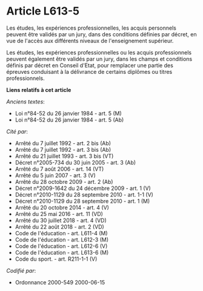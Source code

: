 # Article L613-5

Les études, les expériences professionnelles, les acquis personnels peuvent être validés par un jury, dans des conditions
définies par décret, en vue de l'accès aux différents niveaux de l'enseignement supérieur.

Les études, les expériences professionnelles ou les acquis professionnels peuvent également être validés par un jury, dans
les champs et conditions définis par décret en Conseil d'Etat, pour remplacer une partie des épreuves conduisant à la
délivrance de certains diplômes ou titres professionnels.

**Liens relatifs à cet article**

_Anciens textes_:

  - Loi n°84-52 du 26 janvier 1984 - art. 5 (M)
  - Loi n°84-52 du 26 janvier 1984 - art. 5 (Ab)

_Cité par_:

  - Arrêté du 7 juillet 1992 - art. 2 bis (Ab)
  - Arrêté du 7 juillet 1992 - art. 3 bis (Ab)
  - Arrêté du 21 juillet 1993 - art. 3 bis (VT)
  - Décret n°2005-734 du 30 juin 2005 - art. 3 (Ab)
  - Arrêté du 7 août 2006 - art. 14 (VT)
  - Arrêté du 5 juin 2007 - art. 3 (V)
  - Arrêté du 28 octobre 2009 - art. 2 (Ab)
  - Décret n°2009-1642 du 24 décembre 2009 - art. 1 (V)
  - Décret n°2010-1129 du 28 septembre 2010 - art. 1-1 (V)
  - Décret n°2010-1129 du 28 septembre 2010 - art. 1 (M)
  - Arrêté du 20 octobre 2014 - art. 4 (V)
  - Arrêté du 25 mai 2016 - art. 11 (VD)
  - Arrêté du 30 juillet 2018 - art. 4 (VD)
  - Arrêté du 22 août 2018 - art. 2 (VD)
  - Code de l'éducation - art. L611-4 (M)
  - Code de l'éducation - art. L612-3 (M)
  - Code de l'éducation - art. L612-6 (V)
  - Code de l'éducation - art. L613-6 (M)
  - Code du sport. - art. R211-1-1 (V)

_Codifié par_:

  - Ordonnance 2000-549 2000-06-15
